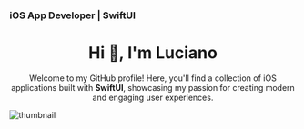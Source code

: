 ### iOS App Developer | SwiftUI

<h1 align="center">Hi 👋, I'm Luciano</h1>

<p align="center">
  Welcome to my GitHub profile! Here, you'll find a collection of iOS applications built with <b>SwiftUI</b>, showcasing my passion for creating modern and engaging user experiences.
</p>

![thumbnail](https://github.com/user-attachments/assets/10ae5137-bf7a-418d-bb95-d7bf513402a8)






